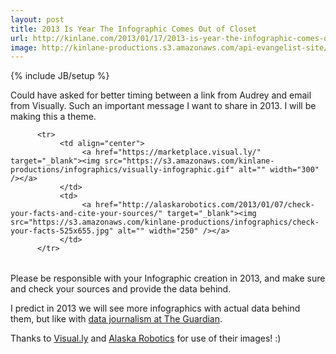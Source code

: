 ```yaml
---
layout: post
title: 2013 Is Year The Infographic Comes Out of Closet
url: http://kinlane.com/2013/01/17/2013-is-year-the-infographic-comes-out-of-closet/
image: http://kinlane-productions.s3.amazonaws.com/api-evangelist-site/blog/check-your-facts-525x655.jpg
---
```

{% include JB/setup %}
<p>
     Could have asked for better timing between a link from Audrey and email from Visually.  Such an important message I want to share in 2013.  I will be making this a theme.
</p>
<table cellspacing="5" cellpadding="5" align="center">
     
          <tr>
               <td align="center">
                    <a href="https://marketplace.visual.ly/" target="_blank"><img src="https://s3.amazonaws.com/kinlane-productions/infographics/visually-infographic.gif" alt="" width="300" /></a>
               </td>
               <td>
                    <a href="http://alaskarobotics.com/2013/01/07/check-your-facts-and-cite-your-sources/" target="_blank"><img src="https://s3.amazonaws.com/kinlane-productions/infographics/check-your-facts-525x655.jpg" alt="" width="250" /></a>
               </td>
          </tr>
     
</table>
<p>
     Please be responsible with your Infographic creation in 2013, and make sure and check your sources and provide the data behind.
</p>
<p>
     I predict in 2013 we will see more infographics with actual data behind them, but like with <a href="/2013/01/17/the-guardian-is-brilliant-in-supporting-relevant-events-with-open-data/">data journalism at The Guardian</a>.
</p>
<p>
     Thanks to <a href="https://marketplace.visual.ly/" target="_blank">Visual.ly</a> and <a href="http://alaskarobotics.com/2013/01/07/check-your-facts-and-cite-your-sources/" target="_blank">Alaska Robotics</a> for use of their images! :)
</p>